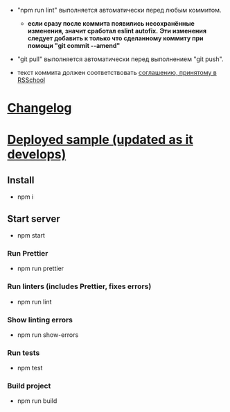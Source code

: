 * "npm run lint" выполняется автоматически перед любым коммитом.
  * __если сразу после коммита появились несохранённые изменения, значит сработал eslint autofix.__
  __Эти изменения следует добавить к только что сделанному коммиту при помощи "git commit --amend"__

* "git pull" выполняется автоматически перед выполнением "git push".

* текст коммита должен соответствовать [соглашению, принятому в RSSchool](https://docs.rs.school/#/git-convention)

# [Changelog ](https://github.com/rolling-scopes-school/clonewars-gta/blob/dev/CHANGELOG.md)
# [Deployed sample (updated as it develops)](https://phaser-demo-arcade.netlify.app/)

## Install
* npm i

## Start server
* npm start


### Run Prettier
* npm run prettier

### Run linters (includes Prettier, fixes errors)
* npm run lint

### Show linting errors
* npm run show-errors

### Run tests
* npm test

### Build project
* npm run build
